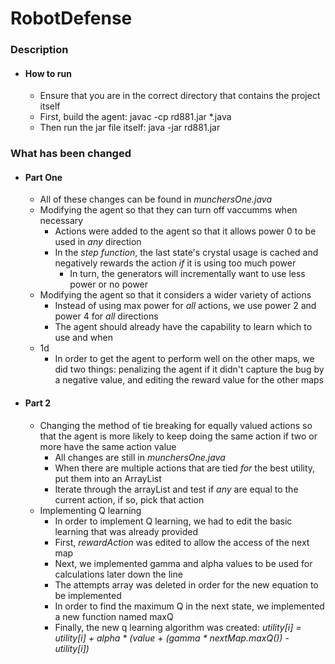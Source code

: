 # RobotDefense

### Description
- #### How to run
  - Ensure that you are in the correct directory that contains the project itself
  - First, build the agent: javac -cp rd881.jar *.java
  - Then run the jar file itself: java -jar rd881.jar

### What has been changed
- #### Part One
  - All of these changes can be found in *munchersOne.java*
  - Modifying the agent so that they can turn off vaccumms when necessary
    - Actions were added to the agent so that it allows power 0 to be used in *any* direction
    - In the *step function*, the last state's crystal usage is cached and negatively rewards the action *if* it is using too much power
      - In turn, the generators will incrementally want to use less power or no power
  - Modifying the agent so that it considers a wider variety of actions
    - Instead of using max power for *all* actions, we use power 2 and power 4 for *all* directions
    - The agent should already have the capability to learn which to use and when
  - 1d
    - In order to get the agent to perform well on the other maps, we did two things: penalizing the agent if it didn't capture the bug by a negative value, and editing the reward value for the other maps
- #### Part 2
  - Changing the method of tie breaking for equally valued actions so that the agent is more likely to keep doing the same action if two or more have the same action value
    - All changes are still in *munchersOne.java*
    - When there are multiple actions that are tied *for* the best utility, put them into an ArrayList
    - Iterate through the arrayList and test if *any* are equal to the current action, if so, pick that action
  - Implementing Q learning
    - In order to implement Q learning, we had to edit the basic learning that was already provided
    - First, *rewardAction* was edited to allow the access of the next map
    - Next, we implemented gamma and alpha values to be used for calculations later down the line
    - The attempts array was deleted in order for the new equation to be implemented
    - In order to find the maximum Q in the next state, we implemented a new function named maxQ
    - Finally, the new q learning algorithm was created: *utility[i] = utility[i] + alpha * (value + (gamma * nextMap.maxQ()) - utility[i])*
